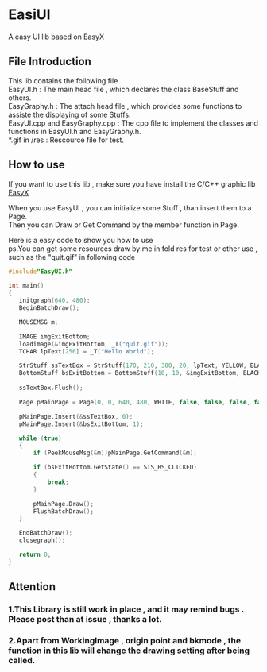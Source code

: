 # EasiUI
 A easy UI lib based on EasyX

## File Introduction
 This lib contains the following file  
 EasyUI.h : The main head file , which declares the class BaseStuff and others.  
 EasyGraphy.h : The attach head file , which provides some functions to assiste the displaying of some Stuffs.  
 EasyUI.cpp and EasyGraphy.cpp : The cpp file to implement the classes and functions in  EasyUI.h and EasyGraphy.h.  
 *.gif in /res : Rescource file for test.  


## How to use
 If you want to use this lib , make sure you have install the C/C++ graphic lib [EasyX](https://easyx.cn/)  
  
 When you use EasyUI , you can initialize some Stuff , than insert them to a Page.  
 Then you can Draw or Get Command by the member function in Page.  
  
Here is a easy code to show you how to use   
ps.You can get some resources draw by me in fold res for test or other use , such as the "quit.gif" in following code  
 ````C++
#include"EasyUI.h"

int main()
{
	initgraph(640, 480);
	BeginBatchDraw();

	MOUSEMSG m;

	IMAGE imgExitBottom;
	loadimage(&imgExitBottom, _T("quit.gif"));
	TCHAR lpText[256] = _T("Hello World");

	StrStuff ssTextBox = StrStuff(170, 210, 300, 20, lpText, YELLOW, BLACK, 20, DT_CENTER, false, false, false);
	BottomStuff bsExitBottom = BottomStuff(10, 10, &imgExitBottom, BLACK, 0xCC, BLACK, 0x66, false);
	
	ssTextBox.Flush();

	Page pMainPage = Page(0, 0, 640, 480, WHITE, false, false, false, false);

	pMainPage.Insert(&ssTextBox, 0);
	pMainPage.Insert(&bsExitBottom, 1);

	while (true)
	{
		if (PeekMouseMsg(&m))pMainPage.GetCommand(&m);

		if (bsExitBottom.GetState() == STS_BS_CLICKED)
		{
			break;
		}

		pMainPage.Draw();
		FlushBatchDraw();
	}

	EndBatchDraw();
	closegraph();

	return 0;
}
 ````

## Attention

### 1.This Library is still work in place , and it may remind bugs . Please post than at issue , thanks a lot.

### 2.Apart from WorkingImage , origin point and bkmode , the function in this lib will change the drawing setting after being called.